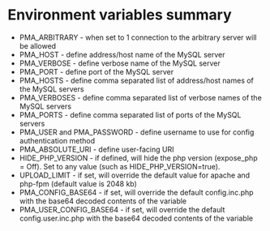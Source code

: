 # Environment variables summary

- PMA_ARBITRARY - when set to 1 connection to the arbitrary server will be allowed
- PMA_HOST - define address/host name of the MySQL server
- PMA_VERBOSE - define verbose name of the MySQL server
- PMA_PORT - define port of the MySQL server
- PMA_HOSTS - define comma separated list of address/host names of the MySQL servers
- PMA_VERBOSES - define comma separated list of verbose names of the MySQL servers
- PMA_PORTS - define comma separated list of ports of the MySQL servers
- PMA_USER and PMA_PASSWORD - define username to use for config authentication method
- PMA_ABSOLUTE_URI - define user-facing URI
- HIDE_PHP_VERSION - if defined, will hide the php version (expose_php = Off). Set to any value (such as HIDE_PHP_VERSION=true).
- UPLOAD_LIMIT - if set, will override the default value for apache and php-fpm (default value is 2048 kb)
- PMA_CONFIG_BASE64 - if set, will override the default config.inc.php with the base64 decoded contents of the variable
- PMA_USER_CONFIG_BASE64 - if set, will override the default config.user.inc.php with the base64 decoded contents of the variable
